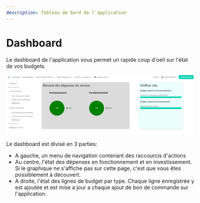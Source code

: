 ```yaml
---
description: Tableau de bord de l'application
---
```


# Dashboard

Le dashboard de l'application vous permet un rapide coup d'oeil sur l'état de vos budgets.

![Page Dashboard](<../../.gitbook/assets/image (13) (1) (1).png>)

Le dashboard est divisé en 3 parties:&#x20;

* A gauche, un menu de navigation contenant des raccourcis d'actions
* Au centre, l'état des dépenses en fonctionnement et en investissement. Si le graphique ne s'affiche pas sur cette page, c'est que vous êtes possiblement à découvert.
* A droite, l'état des lignes de budget par type. Chaque ligne enregistrée y est ajoutée et est mise a jour a chaque ajout de bon de commande sur l'application.

